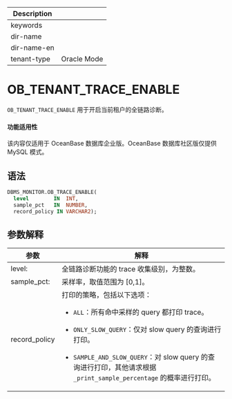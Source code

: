 | Description   |                 |
|---------------|-----------------|
| keywords      |                 |
| dir-name      |                 |
| dir-name-en   |                 |
| tenant-type   | Oracle Mode     |

# OB_TENANT_TRACE_ENABLE

`OB_TENANT_TRACE_ENABLE` 用于开启当前租户的全链路诊断。

<main id="notice" >
  <h4>功能适用性</h4>
  <p>该内容仅适用于 OceanBase 数据库企业版。OceanBase 数据库社区版仅提供 MySQL 模式。</p>
</main>

## 语法

```sql
DBMS_MONITOR.OB_TRACE_ENABLE(
  level        IN  INT,
  sample_pct   IN  NUMBER,
  record_policy IN VARCHAR2);
```

## 参数解释

| **参数**       | **解释**                   |
| -------------- | -------------------------- |
| level:         | 全链路诊断功能的 trace 收集级别，为整数。                   |
| sample_pct:    | 采样率，取值范围为 [0,1]。                     |
| record_policy    | 打印的策略，包括以下选项：<ul><li>`ALL`：所有命中采样的 query 都打印 trace。</li></ul>        <ul><li>`ONLY_SLOW_QUERY`：仅对 slow query 的查询进行打印。</li></ul>   <ul><li>`SAMPLE_AND_SLOW_QUERY`：对 slow query 的查询进行打印，其他请求根据 `_print_sample_percentage` 的概率进行打印。   </li></ul>          |
